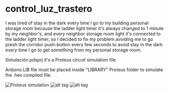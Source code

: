 # control_luz_trastero

I was tired of stay in the dark every time I go to my building personal storage room because the ladder light timer it's always changed to 1 minute by my neighbor's, and every neighbor storage room light it's connected to the ladder light timer, so I decided to fix my problem avoiding me to go presh the corridor push-button every few seconds to avoid stay in the dark every time I go to get something from my personal storage room.

Simulación.pdsprj it's a Proteus circuit simulation file.

Arduino.LIB file must be placed inside "LIBRARY" Proteus folder to simulate the .hex compiled file.

![Proteus simulation](https://i.snipboard.io/dsqp3Z.jpg)
![alt tag](https://i.snipboard.io/mtTwEp.jpg)
![alt tag](https://i.snipboard.io/dS5PKX.jpg)


